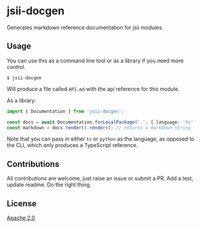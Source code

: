 # jsii-docgen

Generates markdown reference documentation for jsii modules.

## Usage

You can use this as a command line tool or as a library if you need more control.

```shell
$ jsii-docgen
```

Will produce a file called `API.md` with the api reference for this module.

As a library:

```ts
import { Documentation } from 'jsii-docgen';

const docs = await Documentation.forLocalPackage('.', { language: 'ts' });
const markdown = docs.render().render(); // returns a markdown string
```

Note that you can pass in either `ts` or `python` as the language, as opposed to the CLI, which only produces a TypeScript reference.

## Contributions

All contributions are welcome, just raise an issue or submit a PR. Add a test,
update readme. Do the right thing.

## License

[Apache 2.0](./LICENSE)
